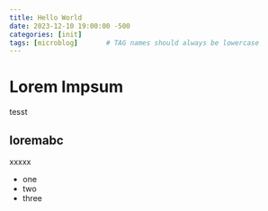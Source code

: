 ```yaml
---
title: Hello World
date: 2023-12-10 19:00:00 -500
categories: [init]
tags: [microblog]       # TAG names should always be lowercase
---
```


# Lorem Impsum

tesst 

## loremabc

xxxxx

* one
* two
* three